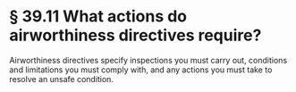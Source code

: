 # § 39.11   What actions do airworthiness directives require?

Airworthiness directives specify inspections you must carry out, conditions and limitations you must comply with, and any actions you must take to resolve an unsafe condition. 




